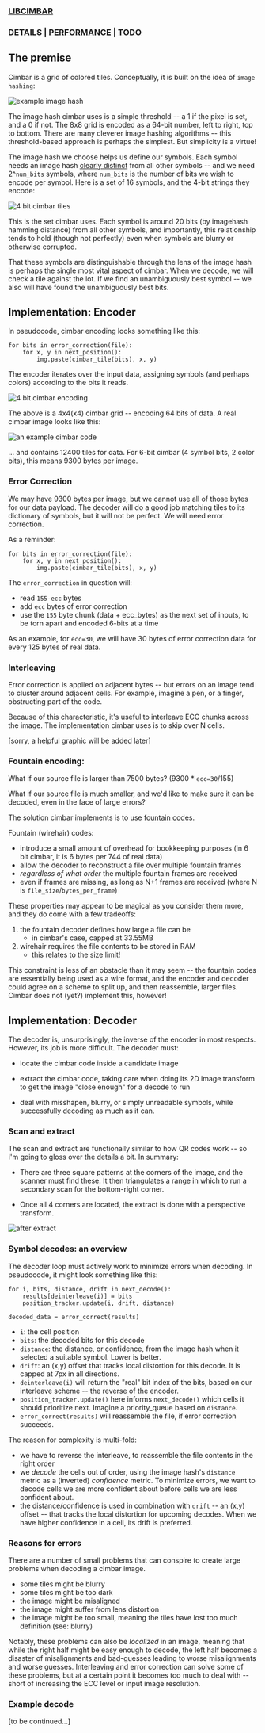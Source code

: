### [LIBCIMBAR](https://github.com/sz3/libcimbar)
### DETAILS | [PERFORMANCE](PERFORMANCE.md) | [TODO](TODO.md)

## The premise

Cimbar is a grid of colored tiles. Conceptually, it is built on the idea of `image hashing`:

![example image hash](https://github.com/sz3/cimbar-samples/blob/v0.5/docs/imagehash.png)

The image hash cimbar uses is a simple threshold -- a 1 if the pixel is set, and a 0 if not. The 8x8 grid is encoded as a 64-bit number, left to right, top to bottom. There are many cleverer image hashing algorithms -- this threshold-based approach is perhaps the simplest. But simplicity is a virtue!

The image hash we choose helps us define our symbols. Each symbol needs an image hash [clearly distinct]((https://en.wikipedia.org/wiki/Hamming_distance)) from all other symbols -- and we need 2^`num_bits` symbols, where `num_bits` is the number of bits we wish to encode per symbol. Here is a set of 16 symbols, and the 4-bit strings they encode:

![4 bit cimbar tiles](https://github.com/sz3/cimbar-samples/blob/v0.5/docs/tile-bits.png)

This is the set cimbar uses. Each symbol is around 20 bits (by imagehash hamming distance) from all other symbols, and importantly, this relationship tends to hold (though not perfectly) even when symbols are blurry or otherwise corrupted.

That these symbols are distinguishable through the lens of the image hash is perhaps the single most vital aspect of cimbar. When we decode, we will check a tile against the lot. If we find an unambiguously best symbol -- we also will have found the unambiguously best bits.

## Implementation: Encoder

In pseudocode, cimbar encoding looks something like this:
```
for bits in error_correction(file):
    for x, y in next_position():
        img.paste(cimbar_tile(bits), x, y)
```

The encoder iterates over the input data, assigning symbols (and perhaps colors) according to the bits it reads.

![4 bit cimbar encoding](https://github.com/sz3/cimbar-samples/blob/v0.5/docs/encoding.png)

The above is a 4x4(x4) cimbar grid -- encoding 64 bits of data. A real cimbar image looks like this:

![an example cimbar code](https://github.com/sz3/cimbar-samples/blob/v0.5/6bit/4color_ecc30_fountain_0.png)

... and contains 12400 tiles for data. For 6-bit cimbar (4 symbol bits, 2 color bits), this means 9300 bytes per image.

### Error Correction

We may have 9300 bytes per image, but we cannot use all of those bytes for our data payload. The decoder will do a good job matching tiles to its dictionary of symbols, but it will not be perfect. We will need error correction.

As a reminder:
```
for bits in error_correction(file):
    for x, y in next_position():
        img.paste(cimbar_tile(bits), x, y)
```

The `error_correction` in question will:
* read `155-ecc` bytes
* add `ecc` bytes of error correction
* use the `155` byte chunk (data + ecc_bytes) as the next set of inputs, to be torn apart and encoded 6-bits at a time

As an example, for `ecc=30`, we will have 30 bytes of error correction data for every 125 bytes of real data.

### Interleaving

Error correction is applied on adjacent bytes -- but errors on an image tend to cluster around adjacent cells. For example, imagine a pen, or a finger, obstructing part of the code.

Because of this characteristic, it's useful to interleave ECC chunks across the image. The implementation cimbar uses is to skip over N cells.

[sorry, a helpful graphic will be added later]

### Fountain encoding:

What if our source file is larger than 7500 bytes? (9300 * `ecc=30`/155)

What if our source file is much smaller, and we'd like to make sure it can be decoded, even in the face of large errors?

The solution cimbar implements is to use [fountain codes](https://en.wikipedia.org/wiki/Fountain_code).

Fountain (wirehair) codes:

* introduce a small amount of overhead for bookkeeping purposes (in 6 bit cimbar, it is 6 bytes per 744 of real data)
* allow the decoder to reconstruct a file over multiple fountain frames
* *regardless of what order* the multiple fountain frames are received
* even if frames are missing, as long as N+1 frames are received (where N is `file_size`/`bytes_per_frame`)

These properties may appear to be magical as you consider them more, and they do come with a few tradeoffs:

1. the fountain decoder defines how large a file can be
	* in cimbar's case, capped at 33.55MB
2. wirehair requires the file contents to be stored in RAM
	* this relates to the size limit!

This constraint is less of an obstacle than it may seem -- the fountain codes are essentially being used as a wire format, and the encoder and decoder could agree on a scheme to split up, and then reassemble, larger files. Cimbar does not (yet?) implement this, however!

## Implementation: Decoder

The decoder is, unsurprisingly, the inverse of the encoder in most respects. However, its job is more difficult. The decoder must:

* locate the cimbar code inside a candidate image

* extract the cimbar code, taking care when doing its 2D image transform to get the image "close enough" for a decode to run

* deal with misshapen, blurry, or simply unreadable symbols, while successfully decoding as much as it can.

### Scan and extract

The scan and extract are functionally similar to how QR codes work -- so I'm going to gloss over the details a bit. In summary:

* There are three square patterns at the corners of the image, and the scanner must find these. It then triangulates a range in which to run a secondary scan for the bottom-right corner.

* Once all 4 corners are located, the extract is done with a perspective transform.

![after extract](https://github.com/sz3/cimbar-samples/blob/v0.5/6bit/4_30_f0_627_extract.jpg)

### Symbol decodes: an overview

The decoder loop must actively work to minimize errors when decoding. In pseudocode, it might look something like this:
```
for i, bits, distance, drift in next_decode():
    results[deinterleave(i)] = bits
    position_tracker.update(i, drift, distance)

decoded_data = error_correct(results)
```

* `i`: the cell position
* `bits`: the decoded bits for this decode
* `distance`: the distance, or confidence, from the image hash when it selected a suitable symbol. Lower is better.
* `drift`: an (x,y) offset that tracks local distortion for this decode. It is capped at 7px in all directions.
* `deinterleave(i)` will return the "real" bit index of the bits, based on our interleave scheme -- the reverse of the encoder.
* `position_tracker.update()` here informs `next_decode()` which cells it should prioritize next. Imagine a priority_queue based on `distance`.
* `error_correct(results)` will reassemble the file, if error correction succeeds.

The reason for complexity is multi-fold:
* we have to reverse the interleave, to reassemble the file contents in the right order
* we *decode* the cells out of order, using the image hash's `distance` metric as a (inverted) *confidence* metric. To minimize errors, we want to decode cells we are more confident about before cells we are less confident about.
* the distance/confidence is used in combination with `drift` -- an (x,y) offset -- that tracks the local distortion for upcoming decodes. When we have higher confidence in a cell, its drift is preferred.

### Reasons for errors

There are a number of small problems that can conspire to create large problems when decoding a cimbar image.

* some tiles might be blurry
* some tiles might be too dark
* the image might be misaligned
* the image might suffer from lens distortion
* the image might be too small, meaning the tiles have lost too much definition (see: blurry)

Notably, these problems can also be *localized* in an image, meaning that while the right half might be easy enough to decode, the left half becomes a disaster of misalignments and bad-guesses leading to worse misalignments and worse guesses. Interleaving and error correction can solve some of these problems, but at a certain point it becomes too much to deal with -- short of increasing the ECC level or input image resolution.

### Example decode

[to be continued...]


